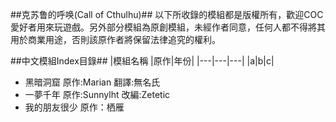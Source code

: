##克苏鲁的呼唤(Call of Cthulhu)##
以下所收錄的模組都是版權所有，歡迎COC愛好者用來玩遊戲。另外部分模組為原創模組，未經作者同意，任何人都不得將其用於商業用途，否則該原作者將保留法律追究的權利。

##中文模組Index目錄##
|模組名稱 |原作|年份|
|---|---|---|
|a|b|c|

- 黑暗洞窟 原作:Marian 翻譯:無名氏
- 一夢千年 原作:Sunnylht 改編:Zetetic
- 我的朋友很少 原作：栖雁
